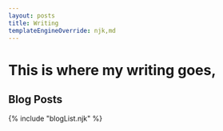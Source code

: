 ```yaml
---
layout: posts
title: Writing
templateEngineOverride: njk,md
---
```

# This is where my writing goes,

## Blog Posts
{% include "blogList.njk" %}
